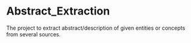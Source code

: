 # Abstract_Extraction
The project to extract abstract/description of given entities or concepts from several sources.
